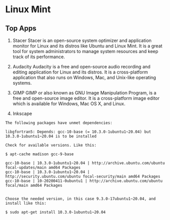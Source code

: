 
# Linux Mint

## Top Apps

1. Stacer
Stacer is an open-source system optimizer and application monitor for Linux and its distros like Ubuntu and Linux Mint. It is a great tool for system administrators to manage system resources and keep track of its performance.


2. Audacity
Audacity is a free and open-source audio recording and editing application for Linux and its distros. It is a cross-platform application that also runs on Windows, Mac, and Unix-like operating systems.


3. GIMP
GIMP or also known as GNU Image Manipulation Program, is a free and open-source image editor. It is a cross-platform image editor which is available for Windows, Mac OS X, and Linux.

4. Inkscape

```
The following packages have unmet dependencies:

libgfortran5: Depends: gcc-10-base (= 10.3.0-1ubuntu1~20.04) but 10.3.0-1ubuntu1~20.04 is to be installed

Check for available versions. Like this:

$ apt-cache madison gcc-9-base

gcc-10-base | 10.3.0-1ubuntu1~20.04 | http://archive.ubuntu.com/ubuntu focal-updates/main amd64 Packages
gcc-10-base | 10.3.0-1ubuntu1~20.04 | http://security.ubuntu.com/ubuntu focal-security/main amd64 Packages
gcc-10-base | 10-20200411-0ubuntu1 | http://archive.ubuntu.com/ubuntu focal/main amd64 Packages


Choose the needed version, in this case 9.3.0-17ubuntu1~20.04, and install like this:

$ sudo apt-get install 10.3.0-1ubuntu1~20.04
```






